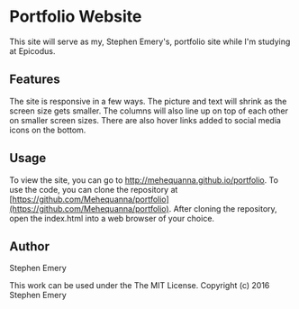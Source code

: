 # Portfolio Website
This site will serve as my, Stephen Emery's, portfolio site while I'm studying at Epicodus.
## Features
The site is responsive in a few ways. The picture and text will shrink as the screen size gets smaller. The columns will also line up on top of each other on smaller screen sizes. There are also hover links added to social media icons on the bottom.
## Usage
To view the site, you can go to http://mehequanna.github.io/portfolio.
To use the code, you can clone the repository at [https://github.com/Mehequanna/portfolio](https://github.com/Mehequanna/portfolio).
After cloning the repository, open the index.html into a web browser of your choice.
## Author
Stephen Emery

This work can be used under the The MIT License.
Copyright (c) 2016 Stephen Emery
